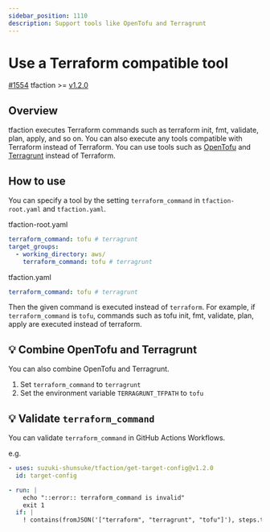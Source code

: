 ```yaml
---
sidebar_position: 1110
description: Support tools like OpenTofu and Terragrunt
---
```


# Use a Terraform compatible tool

[#1554](https://github.com/suzuki-shunsuke/tfaction/pull/1554) tfaction >= [v1.2.0](https://github.com/suzuki-shunsuke/tfaction/releases/tag/v1.2.0)

## Overview

tfaction executes Terraform commands such as terraform init, fmt, validate, plan, apply, and so on.
You can also execute any tools compatible with Terraform instead of Terraform.
You can use tools such as [OpenTofu](https://opentofu.org/) and [Terragrunt](https://terragrunt.gruntwork.io/) instead of Terraform.

## How to use

You can specify a tool by the setting `terraform_command` in `tfaction-root.yaml` and `tfaction.yaml`.

tfaction-root.yaml

```yaml
terraform_command: tofu # terragrunt
target_groups:
  - working_directory: aws/
    terraform_command: tofu # terragrunt
```

tfaction.yaml

```yaml
terraform_command: tofu # terragrunt
```

Then the given command is executed instead of `terraform`.
For example, if `terraform_command` is `tofu`, commands such as tofu init, fmt, validate, plan, apply are executed instead of terraform.

## 💡 Combine OpenTofu and Terragrunt

You can also combine OpenTofu and Terragrunt.

1. Set `terraform_command` to `terragrunt`
2. Set the environment variable `TERRAGRUNT_TFPATH` to `tofu`

## 💡 Validate `terraform_command`

You can validate `terraform_command` in GitHub Actions Workflows.

e.g.

```yaml
- uses: suzuki-shunsuke/tfaction/get-target-config@v1.2.0
  id: target-config

- run: |
    echo "::error:: terraform_command is invalid"
    exit 1
  if: |
    ! contains(fromJSON('["terraform", "terragrunt", "tofu"]'), steps.target-config.outputs.terraform_command)
```
